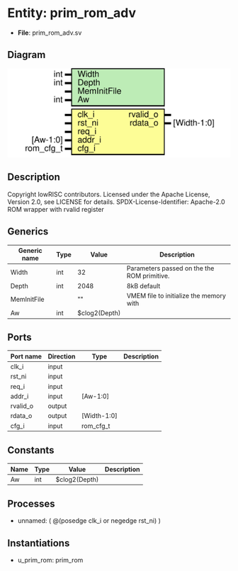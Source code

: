 # Entity: prim_rom_adv

- **File**: prim_rom_adv.sv
## Diagram

![Diagram](prim_rom_adv.svg "Diagram")
## Description

Copyright lowRISC contributors.
 Licensed under the Apache License, Version 2.0, see LICENSE for details.
 SPDX-License-Identifier: Apache-2.0
 ROM wrapper with rvalid register
 
## Generics

| Generic name | Type | Value         | Description                                  |
| ------------ | ---- | ------------- | -------------------------------------------- |
| Width        | int  | 32            | Parameters passed on the the ROM primitive.  |
| Depth        | int  | 2048          | 8kB default                                  |
| MemInitFile  |      | ""            | VMEM file to initialize the memory with      |
| Aw           | int  | $clog2(Depth) |                                              |
## Ports

| Port name | Direction | Type        | Description |
| --------- | --------- | ----------- | ----------- |
| clk_i     | input     |             |             |
| rst_ni    | input     |             |             |
| req_i     | input     |             |             |
| addr_i    | input     | [Aw-1:0]    |             |
| rvalid_o  | output    |             |             |
| rdata_o   | output    | [Width-1:0] |             |
| cfg_i     | input     | rom_cfg_t   |             |
## Constants

| Name | Type | Value         | Description |
| ---- | ---- | ------------- | ----------- |
| Aw   | int  | $clog2(Depth) |             |
## Processes
- unnamed: ( @(posedge clk_i or negedge rst_ni) )
## Instantiations

- u_prim_rom: prim_rom
